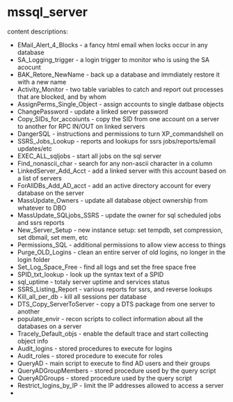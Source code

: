 # mssql_server
content descriptions:

* EMail_Alert_4_Blocks      - a fancy html email when locks occur in any database
* SA_Logging_trigger        - a login trigger to monitor who is using the SA acocunt
* BAK_Retore_NewName        - back up a database and immdiately restore it with a new name
* Activity_Monitor          - two table variables to catch and report out processes that are blocked, and by whom
* AssignPerms_Single_Object - assign accounts to single datbase objects
* ChangePassword            - update a linked server password
* Copy_SIDs_for_accoiunts   - copy the SID from one account on a server to another for RPC IN/OUT on linked servers
* DangerSQL                 - instructions and permissions to turn XP_commandshell on
* SSRS_Jobs_Lookup          - reports and lookups for ssrs jobs/reports/email updates/etc
* EXEC_ALL_sqljobs          - start all jobs on the sql server
* Find_nonascii_char        - search for any non-ascii character in a column
* LinkedServer_Add_Acct     - add a linked server with this account based on a list of servers
* ForAllDBs_Add_AD_acct     - add an active directory account for every database on the server
* MassUpdate_Owners         - update all database object ownership from whatever to DBO
* MassUpdate_SQLjobs_SSRS   - update the owner for sql scheduled jobs and ssrs reports
* New_Server_Setup          - new instance setup: set tempdb, set compression, set dbmail, set mem, etc
* Permissions_SQL           - additional permissions to allow view access to things
* Purge_OLD_Logins          - clean an entire server of old logins, no longer in the login folder
* Set_Log_Space_Free        - find all logs and set the free space free
* SPID_txt_lookup           - look up the syntax text of a SPID
* sql_uptime                - totaly server uptime and services status
* SSRS_Listing_Report       - various reports for ssrs, and reverse lookups
* Kill_all_per_db           - kill all sessions per database
* DTS_Copy_ServerToServer   - copy a DTS package from one server to another 
* populate_envir            - recon scripts to collect information about all the databases on a server
* Tracely_Default_objs      - enable the default trace and start collecting object info 
* Audit_logins              - stored procedures to execute for logins
* Audit_roles               - stored procedure to execute for roles
* QueryAD                   - main script to execute to find AD users and their groups
* QueryADGroupMembers       - stored procedure used by the query script
* QueryADGroups             - stored procedure used by the query script
* Restrict_logins_by_IP     - limit the IP addresses allowed to access a server
* 
